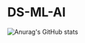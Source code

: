 # DS-ML-AI
![Anurag's GitHub stats](https://github-readme-stats.vercel.app/api?username=Evolinex&theme=cobalt&show_icons=true)
